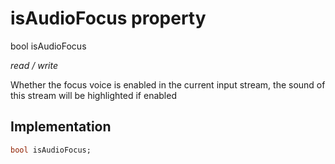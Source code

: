 


# isAudioFocus property







bool isAudioFocus
  
_<span class="feature">read / write</span>_



<p>Whether the focus voice is enabled in the current input stream, the sound of this stream will be highlighted if enabled</p>



## Implementation

```dart
bool isAudioFocus;
```







